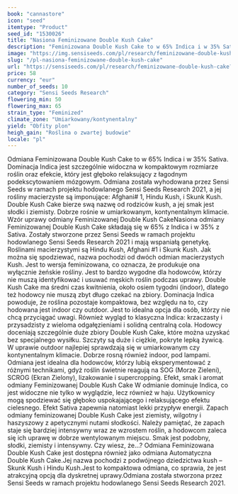 ```yaml
---
book: "cannastore"
icon: "seed"
itemtype: "Product"
seed_id: "1530026"
title: "Nasiona Feminizowane Double Kush Cake"
description: "Feminizowana Double Kush Cake to w 65% Indica i w 35% Sativa. Ta kompaktowa, krzaczasta odmiana, która oferuje duże zbiory i uspokajający efekt cielesny."
image: "https://img.sensiseeds.com/pl/research/feminizowane-double-kush-cake-image.png"
slug: "/pl-nasiona-feminizowane-double-kush-cake"
url: "https://sensiseeds.com/pl/research/feminizowane-double-kush-cake?a_aid=cannastore"
price: 58
currency: "eur"
number_of_seeds: 10
category: "Sensi Seeds Research"
flowering_min: 50
flowering_max: 65
strain_type: "Feminized"
climate_zone: "Umiarkowany/kontynentalny"
yield: "Obfity plon"
heigh_gain: "Roślina o zwartej budowie"
locale: "pl"
---
```

Odmiana Feminizowana Double Kush Cake to w 65% Indica i w 35% Sativa. Dominacja Indica jest szczególnie widoczna w kompaktowym rozmiarze roślin oraz efekcie, który jest głęboko relaksujący z łagodnym podekscytowaniem mózgowym. Odmiana została wyhodowana przez Sensi Seeds w ramach projektu hodowlanego Sensi Seeds Research 2021, a jej rośliny macierzyste są imponujące: Afghani# 1, Hindu Kush, i Skunk Kush. Double Kush Cake bierze swą nazwę od rodziców kush, a jej smak jest słodki i ziemisty. Dobrze rośnie w umiarkowanym, kontynentalnym klimacie. Wzór uprawy odmiany Feminizowanej Double Kush CakeNasiona odmiany Feminizowanej Double Kush Cake składają się w 65% z Indica i w 35% z Sativa. Zostały stworzone przez Sensi Seeds w ramach projektu hodowlanego Sensi Seeds Research 2021 i mają wspaniałą genetykę. Roślinami macierzystymi są Hindu Kush, Afghani #1 i Skunk Kush. Jak można się spodziewać, nazwa pochodzi od dwóch odmian macierzystych Kush. Jest to wersja feminizowana, co oznacza, że produkuje ona wyłącznie żeńskie rośliny. Jest to bardzo wygodne dla hodowców, którzy nie muszą identyfikować i usuwać męskich roślin podczas uprawy. Double Kush Cake ma średni czas kwitnienia, około osiem tygodni (indoor), dlatego też hodowcy nie muszą zbyt długo czekać na zbiory. Dominacja Indica powoduje, że roślina pozostaje kompaktowa, bez względu na to, czy hodowana jest indoor czy outdoor. Jest to idealna opcja dla osób, którzy nie chcą przyciągać uwagi. Również wygląd to klasyczna Indica: krzaczasty i przysadzisty z wieloma odgałęzieniami i solidną centralną cola. Hodowcy doceniają szczególnie duże zbiory Double Kush Cake, które można uzyskać bez specjalnego wysiłku. Szczyty są duże i ciężkie, pokryte lepką żywicą. W uprawie outdoor najlepiej sprawdzają się w umiarkowanym czy kontynentalnym klimacie. Dobrze rosną również indoor, pod lampami. Odmiana jest idealna dla hodowców, którzy lubią eksperymentować z różnymi technikami, gdyż roślin świetnie reagują na SOG (Morze Zieleni), SCROG (Ekran Zielony), lizakowanie i supercropping. Efekt, smak i aromat odmiany Feminizowanej Double Kush Cake W odmianie dominuje Indica, co jest widoczne nie tylko w wyglądzie, lecz również w haju. Użytkownicy mogą spodziewać się głęboko uspokajającego i relaksującego efektu cielesnego. Efekt Sativa zapewnia natomiast lekki przypływ energii. Zapach odmiany feminizowanej Double Kush Cake jest ziemisty, wilgotny i haszyszowy z apetycznymi nutami słodkości. Należy pamiętać, że zapach staje się bardziej intensywny wraz ze wzrostem roślin, a hodowcom zaleca się ich uprawę w dobrze wentylowanym miejscu. Smak jest podobny, słodki, ziemisty i intensywny. Czy wiesz, że…? Odmiana Feminizowana Double Kush Cake jest dostępna również jako odmiana Automatyczna Double Kush Cake.Jej nazwa pochodzi z podwójnego dziedzictwa kush – Skunk Kush i Hindu Kush.Jest to kompaktowa odmiana, co sprawia, że jest atrakcyjną opcją dla dyskretnej uprawy.Odmiana została stworzona przez Sensi Seeds w ramach projektu hodowlanego Sensi Seeds Research 2021.
